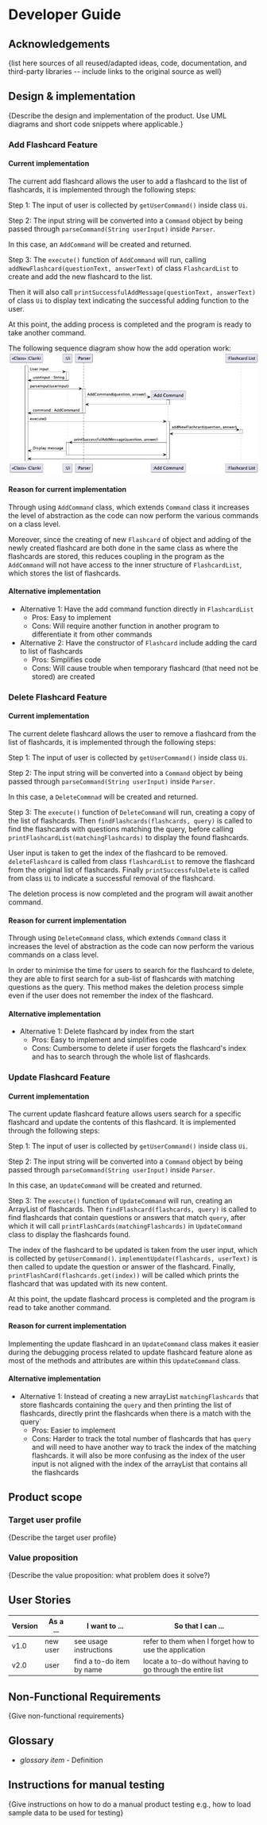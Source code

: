 # Developer Guide

## Acknowledgements

{list here sources of all reused/adapted ideas, code, documentation, and third-party libraries -- include links to the
original source as well}

## Design & implementation

{Describe the design and implementation of the product. Use UML diagrams and short code snippets where applicable.}

### Add Flashcard Feature

#### Current implementation

The current add flashcard allows the user to add a flashcard to the list of flashcards,
it is implemented through the following steps:

Step 1:
The input of user is collected by `getUserCommand()` inside class `Ui`.

Step 2:
The input string will be converted into a `Command` object by being passed through
`parseCommand(String userInput)` inside `Parser`.

In this case, an `AddCommand` will be created and returned.

Step 3:
The `execute()` function of `AddCommand` will run, calling `addNewFlashcard(questionText, answerText)`
of class `FlashcardList` to create and add the new flashcard to the list.

Then it will also call `printSuccessfulAddMessage(questionText, answerText)` of class `Ui`
to display text indicating the successful adding function to the user.

At this point, the adding process is completed and the program is ready to take another
command.

The following sequence diagram show how the add operation work:
![AddFlashcard-0.png](umlDiagrams%2FAddFlashcard-0.png)

#### Reason for current implementation

Through using `AddCommand` class, which extends `Command` class it increases the level of
abstraction as the code can now perform the various commands on a class level.

Moreover, since the creating of new `Flashcard` of object and adding of the newly created
flashcard are both done in the same class as where the flashcards are stored, this reduces
coupling in the program as the `AddCommand` will not have access to the inner structure of
`FlashcardList`, which stores the list of flashcards.

#### Alternative implementation

- Alternative 1: Have the add command function directly in `FlashcardList`
    - Pros: Easy to implement
    - Cons: Will require another function in another program to differentiate it from other
      commands
- Alternative 2: Have the constructor of `Flashcard` include adding the card to list of flashcards
    - Pros: Simplifies code
    - Cons: Will cause trouble when temporary flashcard (that need not be stored) are
      created

### Delete Flashcard Feature

#### Current implementation

The current delete flashcard allows the user to remove a flashcard from the list of flashcards,
it is implemented through the following steps:

Step 1: The input of user is collected by `getUserCommand()` inside class `Ui`.

Step 2: The input string will be converted into a `Command` object by being passed through
`parseCommand(String userInput)` inside `Parser`.

In this case, a `DeleteCommnad` will be created and returned.

Step 3: The `execute()` function of `DeleteCommand` will run, creating a copy of the list of flashcards.
Then `findFlashcards(flashcards, query)` is called to find the flashcards with questions matching the query,
before calling `printFlashcardList(matchingFlashcards)` to display the found flashcards.

User input is taken to get the index of the flashcard to be removed. `deleteFlashcard` is called from
class `flashcardList` to remove the flashcard from the original list of flashcards. Finally 
`printSuccessfulDelete` is called from class `Ui` to indicate a successful removal of the flashcard.

The deletion process is now completed and the program will await another command.

#### Reason for current implementation

Through using `DeleteCommand` class, which extends `Command` class it increases the level of
abstraction as the code can now perform the various commands on a class level.

In order to minimise the time for users to search for the flashcard to delete, they are able
to first search for a sub-list of flashcards with matching questions as the query. This method
makes the deletion process simple even if the user does not remember the index of the flashcard.

#### Alternative implementation

- Alternative 1: Delete flashcard by index from the start
    - Pros: Easy to implement and simplifies code
    - Cons: Cumbersome to delete if user forgets the flashcard's index and has to search
            through the whole list of flashcards.

### Update Flashcard Feature

#### Current implementation

The current update flashcard feature allows users search for a specific flashcard and update the contents of this
flashcard.
It is implemented through the following steps:

Step 1:
The input of user is collected by `getUserCommand()` inside class `Ui`.

Step 2:
The input string will be converted into a `Command` object by being passed through
`parseCommand(String userInput)` inside `Parser`.

In this case, an `UpdateCommand` will be created and returned.

Step 3:
The `execute()` function of `UpdateCommand` will run, creating an ArrayList of flashcards. Then
`findFlashcard(flashcards, query)` is called to find flashcards that contain questions or answers that match `query`,
after which it will call `printFlashCards(matchingFlashcards)` in `UpdateCommand` class to display the flashcards
found.

The index of the flashcard to be updated is taken from the user input, which is collected by `getUserCommand()`.
`implementUpdate(flashcards, userText)` is then called to update the question or answer of the flashcard. Finally,
`printFlashCard(flashcards.get(index))` will be called which prints the flashcard that was updated with its new content.

At this point, the update flashcard process is completed and the program is read to take another command.

#### Reason for current implementation

Implementing the update flashcard in an `UpdateCommand` class makes it easier during the debugging process related to
update flashcard feature alone as most of the methods and attributes are within this `UpdateCommand` class.

#### Alternative implementation

- Alternative 1: Instead of creating a new arrayList `matchingFlashcards` that store flashcards containing the
  `query` and then printing the list of flashcards, directly print the flashcards when there is a match with the query`
    - Pros: Easier to implement
    - Cons: Harder to track the total number of flashcards that has `query` and will need to have another way to track
      the index of the matching flashcards. it will also be more confusing as the index of the user input is not
      aligned with the index of the arrayList that contains all the flashcards

## Product scope

### Target user profile

{Describe the target user profile}

### Value proposition

{Describe the value proposition: what problem does it solve?}

## User Stories

| Version | As a ... | I want to ...             | So that I can ...                                           |
|---------|----------|---------------------------|-------------------------------------------------------------|
| v1.0    | new user | see usage instructions    | refer to them when I forget how to use the application      |
| v2.0    | user     | find a to-do item by name | locate a to-do without having to go through the entire list |

## Non-Functional Requirements

{Give non-functional requirements}

## Glossary

* *glossary item* - Definition

## Instructions for manual testing

{Give instructions on how to do a manual product testing e.g., how to load sample data to be used for testing}
